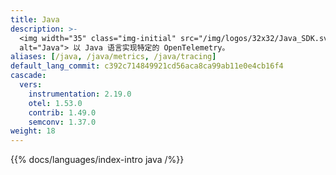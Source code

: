 ```yaml
---
title: Java
description: >-
  <img width="35" class="img-initial" src="/img/logos/32x32/Java_SDK.svg"
  alt="Java"> 以 Java 语言实现特定的 OpenTelemetry。
aliases: [/java, /java/metrics, /java/tracing]
default_lang_commit: c392c714849921cd56aca8ca99ab11e0e4cb16f4
cascade:
  vers:
    instrumentation: 2.19.0
    otel: 1.53.0
    contrib: 1.49.0
    semconv: 1.37.0
weight: 18
---
```


{{% docs/languages/index-intro java /%}}
